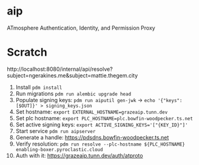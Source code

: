 # aip

ATmosphere Authentication, Identity, and Permission Proxy

# Scratch

http://localhost:8080/internal/api/resolve?subject=ngerakines.me&subject=mattie.thegem.city

1. Install `pdm install`
2. Run migrations `pdm run alembic upgrade head`
3. Populate signing keys: `pdm run aiputil gen-jwk` -> `echo '{"keys":[$OUT]}' > signing_keys.json`
4. Set hostname: `export EXTERNAL_HOSTNAME=grazeaip.tunn.dev`
5. Set plc hostname: `export PLC_HOSTNAME=plc.bowfin-woodpecker.ts.net`
6. Set active signing keys: `export ACTIVE_SIGNING_KEYS='["{KEY_ID}"]'`
7. Start service `pdm run aipserver`
8. Generate a handle: https://pdsdns.bowfin-woodpecker.ts.net
9. Verify resolution: `pdm run resolve --plc-hostname ${PLC_HOSTNAME} enabling-boxer.pyroclastic.cloud`
10. Auth with it: https://grazeaip.tunn.dev/auth/atproto